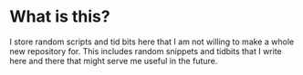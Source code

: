 # What is this?

I store random scripts and tid bits here that I am not willing to make a whole new repository for. This includes random snippets and tidbits that I write here and there that might serve me useful in the future.
